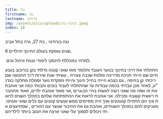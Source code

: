 ```yaml
---
title: נגה
firstname: נגה
lastname: בורודטי
img: /assets/pics/uploads/תמונה-נגה.jpeg
index: 18
---
```

נגה בורודטי , בת 27, גרה בתל אביב 

8 שנים עוסקת בעולם החינוך והילדים,

 למדתי במכללת לוינסקי לימודי גננות וניהול גנים. 



התחלתי את דרכי בחינוך בנוער העובד והלומד מאז שאני קטנה גדלתי בקן בורוכוב בגבעתיים שם הייתי חניכה מדריכה ומלוות שכבה צעירה , עשיתי שנת שירות דרך התנועה שם ריכזתי קן בחיפה , גם בצבא הייתי בחייל חינוך והייתי מפקדת נוער וסמלת מחלקה בגדנ״ע, לאחר מכן עבדתי בכמה עבודות עד שהתחלתי לעבוד בגנים והבנתי כמה אני אוהבת את זה ושזה מה שאני רוצה לעשות בחיי הבוגרים ,אני מאוד אוהבת ילדים, מאוד מתחברת ריגשית קשובה ומכילה. אני אוהבת לראות את ההתפתחות שלהם במהלך השנים לראות איך הם התחילו קטנטנים ואיך היה מסיימים ממש אנשים קטנים עם כלים שאני ואנחנו מעניקים להם במהלך השנתיים, אוהבת גם את החיבור שנוצר עם ההורים , שמתיעצים איתי ויכולים לסמוך עלי שאני ארצה את הטוב ביותר לילדיהם.